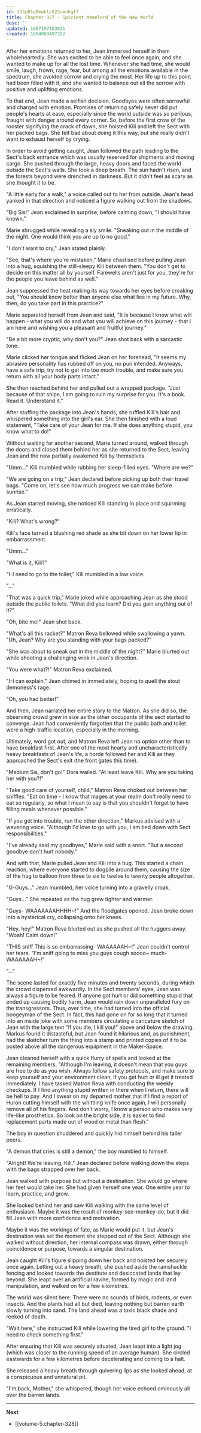 ```yaml
---
id: t35p01q9mwklc623uenkgf7
title: Chapter 327 - Spiciest Memelord of the New World
desc: ''
updated: 1687197103021
created: 1684909497282
---
```


After her emotions returned to her, Jean immersed herself in them wholeheartedly. She was excited to be able to feel once again, and she wanted to make up for all the lost time. Whenever she had time, she would smile, laugh, frown, rage, fear, but among all the emotions available in the spectrum, she avoided sorrow and crying the most. Her life up to this point had been filled with it, and she wanted to balance out all the sorrow with positive and uplifting emotions.

To that end, Jean made a selfish decision. Goodbyes were often sorrowful and charged with emotion. Promises of returning safely never did put people's hearts at ease, especially since the world outside was so perilous, fraught with danger around every corner. So, before the first crow of the rooster signifying the crack of dawn, she hoisted Kili and left the Sect with her packed bags. She felt bad about doing it this way, but she really didn't want to exhaust herself by crying.

In order to avoid getting caught, Jean followed the path leading to the Sect's back entrance which was usually reserved for shipments and moving cargo. She pushed through the large, heavy doors and faced the world outside the Sect's walls. She took a deep breath. The sun hadn't risen, and the forests beyond were drenched in darkness. But it didn't feel as scary as she thought it to be.

"A little early for a walk," a voice called out to her from outside. Jean's head yanked in that direction and noticed a figure walking out from the shadows.

"Big Sis!" Jean exclaimed in surprise, before calming down, "I should have known."

Marie shrugged while revealing a sly smile. "Sneaking out in the middle of the night. One would think you are up to no good."

"I don't want to cry," Jean stated plainly.

"See, that's where you're mistaken," Marie chastised before pulling Jean into a hug, squishing the still-sleepy Kili between them. "You don't get to decide on this matter all by yourself. Farewells aren't just for you, they're for the people you leave behind as well."

Jean suppressed the heat making its way towards her eyes before croaking out, "You should know better than anyone else what lies in my future. Why, then, do you take part in this practice?"

Marie separated herself from Jean and said, "It is because I know what will happen - what you will do and what you will achieve on this journey - that I am here and wishing you a pleasant and fruitful journey."

"Be a bit more cryptic, why don't you?" Jean shot back with a sarcastic tone.

Marie clicked her tongue and flicked Jean on her forehead, "It seems my abrasive personality has rubbed off on you, no pun intended. Anyways, have a safe trip, try not to get into too much trouble, and make sure you return with all your body parts intact."

She then reached behind her and pulled out a wrapped package. "Just because of that snipe, I am going to ruin my surprise for you. It's a book. Read it. Understand it."

After stuffing the package into Jean's hands, she ruffled Kili's hair and whispered something into the girl's ear. She then finished with a loud statement, "Take care of your Jean for me. If she does anything stupid, you know what to do!"

Without waiting for another second, Marie turned around, walked through the doors and closed them behind her as she returned to the Sect, leaving Jean and the now partially awakened Kili by themselves.

"Umm..." Kili mumbled while rubbing her sleep-filled eyes. "Where are we?"

"We are going on a trip," Jean declared before picking up both their travel bags. "Come on, let's see how much progress we can make before sunrise."

As Jean started moving, she noticed Kili standing in place and squirming erratically.

"Kili? What's wrong?"

Kili's face turned a blushing red shade as she bit down on her lower lip in embarrassment.

"Umm..."

"What is it, Kili?"

"I-I need to go to the toilet," Kili mumbled in a low voice.

"..."

"That was a quick trip," Marie joked while approaching Jean as she stood outside the public toilets. "What did you learn? Did you gain anything out of it?"

"Oh, bite me!" Jean shot back.

"What's all this racket?" Matron Reva bellowed while swallowing a yawn. "Uh, Jean? Why are you standing with your bags packed?"

"She was about to sneak out in the middle of the night?" Marie blurted out while shooting a challenging wink in Jean's direction.

"You were what?!" Matron Reva exclaimed.

"I-I can explain," Jean chimed in immediately, hoping to quell the stout demoness's rage.

"Oh, you had better!"

And then, Jean narrated her entire story to the Matron. As she did so, the observing crowd grew in size as the other occupants of the sect started to converge. Jean had conveniently forgotten that the public bath and toilet were a high-traffic location, especially in the morning.

Ultimately, word got out, and Matron Reva left Jean no option other than to have breakfast first. After one of the most hearty and uncharacteristically heavy breakfasts of Jean's life, a horde followed her and Kili as they approached the Sect's exit (the front gates this time).

"Medium Sis, don't go!" Dora wailed. "At least leave Kili. Why are you taking her with you?!"

"Take good care of yourself, child," Matron Reva choked out between her sniffles. "Eat on time - I know that mages at your realm don't really need to eat so regularly, so what I mean to say is that you shouldn't forget to have filling meals whenever possible."

"If you get into trouble, run the other direction," Markus advised with a wavering voice. "Although I'd love to go with you, I am tied down with Sect responsibilities."

"I've already said my goodbyes," Marie said with a snort. "But a second goodbye don't hurt nobody."

And with that, Marie pulled Jean and Kili into a hug. This started a chain reaction, where everyone started to dogpile around them, causing the size of the hug to balloon from three to six to twelve to twenty people altogether.

"G-Guys..." Jean mumbled, her voice turning into a gravelly croak.

"Guys..." She repeated as the hug grew tighter and warmer.

"Guys- WAAAAAAAHHHH~!" And the floodgates opened. Jean broke down into a hysterical cry, collapsing onto her knees.

"Hey, hey!" Matron Reva blurted out as she pushed all the huggers away. "Woah! Calm down!"

"THIS sniff This is so embarrassing- WAAAAAAH~!" Jean couldn't control her tears. "I'm sniff going to miss you guys cough soooo~ much- WAAAAAAH~!"

"..."

The scene lasted for exactly five minutes and twenty seconds, during which the crowd dispersed awkwardly. In the Sect members' eyes, Jean was always a figure to be feared. If anyone got hurt or did something stupid that ended up causing bodily harm, Jean would rain down unparalleled fury on the transgressors. Thus, over time, she had turned into the official boogeyman of the Sect. In fact, this had gone on for so long that it turned into an inside joke with some members circulating a caricature sketch of Jean with the large text "If you die, I kill you!" above and below the drawing. Markus found it distasteful, but Jean found it hilarious and, as punishment, had the sketcher turn the thing into a stamp and printed copies of it to be posted above all the dangerous equipment in the Maker-Space.

Jean cleaned herself with a quick flurry of spells and looked at the remaining members. "Although I'm leaving, it doesn't mean that you guys are free to do as you wish. Always follow safety protocols, and make sure to keep yourself and your environment clean, if you get hurt or ill get it treated immediately. I have tasked Matron Reva with conducting the weekly checkups. If I find anything stupid written in there when I return, there will be hell to pay. And I swear on my departed mother that if I find a report of Huron cutting himself with the whittling knife once again, I will personally remove all of his fingers. And don't worry, I know a person who makes very life-like prosthetics. So look on the bright side, it is easier to find replacement parts made out of wood or metal than flesh."

The boy in question shuddered and quickly hid himself behind his taller peers.

"A demon that cries is still a demon," the boy mumbled to himself.

"Alright! We're leaving, Kili," Jean declared before walking down the steps with the bags strapped over her back.

Jean walked with purpose but without a destination. She would go where her feet would take her. She had given herself one year. One entire year to learn, practice, and grow.

She looked behind her and saw Kili walking with the same level of enthusiasm. Maybe it was the result of monkey-see-monkey-do, but it did fill Jean with more confidence and motivation.

Maybe it was the workings of fate, as Marie would put it, but Jean's destination was set the moment she stepped out of the Sect. Although she walked without direction, her internal compass was drawn, either through coincidence or purpose, towards a singular destination.

Jean caught Kili's figure slipping down her back and hoisted her securely once again. Letting out a heavy breath, she pushed aside the ramshackle fencing and looked towards the destitute and desiccated lands that lay beyond. She leapt over an artificial ravine, formed by magic and land manipulation, and walked on for a few kilometres.

The world was silent here. There were no sounds of birds, rodents, or even insects. And the plants had all but died, leaving nothing but barren earth slowly turning into sand. The land ahead was a toxic black shade and reeked of death.

"Wait here," she instructed Kili while lowering the tired girl to the ground. "I need to check something first."

After ensuring that Kili was securely situated, Jean leapt into a light jog (which was closer to the running speed of an average human). She circled eastwards for a few kilometres before decelerating and coming to a halt.

She released a heavy breath through quivering lips as she looked ahead, at a conspicuous and unnatural pit.

"I'm back, Mother," she whispered, though her voice echoed ominously all over the barren lands.

____

**Next**
* [[volume-5.chapter-328]]